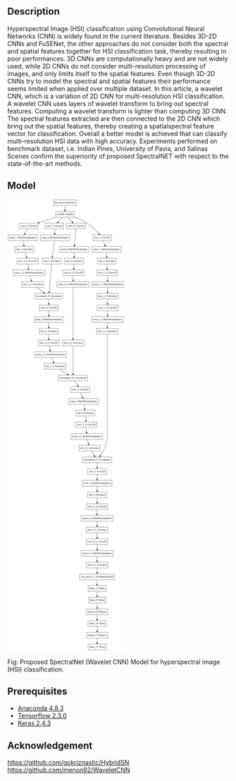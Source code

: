 

## Description
Hyperspectral Image (HSI) classification using Convolutional
Neural Networks (CNN) is widely found in the current
literature. Besides 3D-2D CNNs and
FuSENet, the other approaches do not consider both the spectral
and spatial features together for HSI classification task, thereby
resulting in poor performances. 3D CNNs are computationally
heavy and are not widely used, while 2D CNNs do not consider
multi-resolution processing of images, and only limits itself to
the spatial features. Even though 3D-2D CNNs try to model the
spectral and spatial features their performance seems limited
when applied over multiple dataset. In this article, a wavelet CNN, which is a variation of 2D CNN
for multi-resolution HSI classification. A wavelet CNN uses layers
of wavelet transform to bring out spectral features. Computing
a wavelet transform is lighter than computing 3D CNN. The
spectral features extracted are then connected to the 2D CNN
which bring out the spatial features, thereby creating a spatialspectral
feature vector for classification. Overall a better model
is achieved that can classify multi-resolution HSI data with
high accuracy. Experiments performed on
benchmark dataset, i.e. Indian Pines, University of Pavia, and
Salinas Scenes confirm the superiority of proposed SpectralNET
with respect to the state-of-the-art methods.


## Model

<img src="wavelet_cnn_0.5.png"/>

Fig: Proposed SpectralNet (Wavelet CNN) Model for hyperspectral image (HSI) classification.

## Prerequisites

- [Anaconda 4.8.3](https://www.anaconda.com/download/#linux)
- [Tensorflow 2.3.0](https://github.com/tensorflow/tensorflow/tree/r2.4)
- [Keras 2.4.3](https://github.com/fchollet/keras)

## Acknowledgement
https://github.com/gokriznastic/HybridSN  
https://github.com/menon92/WaveletCNN



